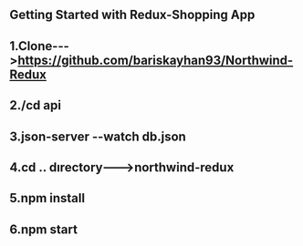 ## Getting Started with Redux-Shopping App

## 1.Clone--->https://github.com/bariskayhan93/Northwind-Redux

## 2./cd api

## 3.json-server --watch db.json

## 4.cd .. dırectory--->northwind-redux

## 5.npm install

## 6.npm start
